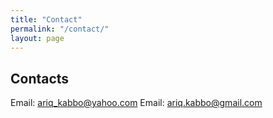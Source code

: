 ```yaml
---
title: "Contact"
permalink: "/contact/"
layout: page
---
```


## Contacts

Email: [ariq_kabbo@yahoo.com](mailto:ariq_kabbo@yahoo.com)
Email: [ariq.kabbo@gmail.com](mailto:ariq.kabbo@gmail.com)
